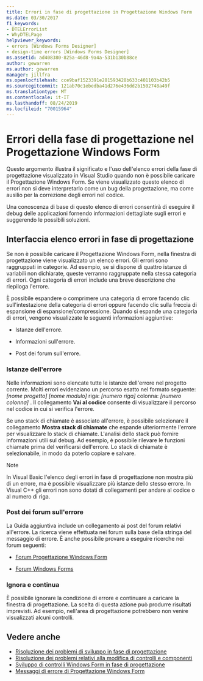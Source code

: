 ```yaml
---
title: Errori in fase di progettazione in Progettazione Windows Form
ms.date: 03/30/2017
f1_keywords:
- DTELErrorList
- WhyDTELPage
helpviewer_keywords:
- errors [Windows Forms Designer]
- design-time errors [Windows Forms Designer]
ms.assetid: ad408380-825a-46d8-9a4a-531b130b88ce
author: gewarren
ms.author: gewarren
manager: jillfra
ms.openlocfilehash: cce9baf1523391e281593428b633c401103b42b5
ms.sourcegitcommit: 121ab70c1ebedba41d276e436dd2b1502748a49f
ms.translationtype: MT
ms.contentlocale: it-IT
ms.lasthandoff: 08/24/2019
ms.locfileid: "70015964"
---
```

# <a name="design-time-errors-in-the-windows-forms-designer"></a>Errori della fase di progettazione nel Progettazione Windows Form

Questo argomento illustra il significato e l'uso dell'elenco errori della fase di progettazione visualizzato in Visual Studio quando non è possibile caricare il Progettazione Windows Form. Se viene visualizzato questo elenco di errori non si deve interpretarlo come un bug della progettazione, ma come ausilio per la correzione degli errori nel codice.

Una conoscenza di base di questo elenco di errori consentirà di eseguire il debug delle applicazioni fornendo informazioni dettagliate sugli errori e suggerendo le possibili soluzioni.

## <a name="the-design-time-error-list-interface"></a>Interfaccia elenco errori in fase di progettazione

Se non è possibile caricare il Progettazione Windows Form, nella finestra di progettazione viene visualizzato un elenco errori. Gli errori sono raggruppati in categorie. Ad esempio, se si dispone di quattro istanze di variabili non dichiarate, queste verranno raggruppate nella stessa categoria di errori. Ogni categoria di errori include una breve descrizione che riepiloga l'errore.

È possibile espandere o comprimere una categoria di errore facendo clic sull'intestazione della categoria di errori oppure facendo clic sulla freccia di espansione di espansione/compressione. Quando si espande una categoria di errori, vengono visualizzate le seguenti informazioni aggiuntive:

- Istanze dell'errore.

- Informazioni sull'errore.

- Post dei forum sull'errore.

### <a name="instances-of-this-error"></a>Istanze dell'errore

Nelle informazioni sono elencate tutte le istanze dell'errore nel progetto corrente. Molti errori evidenziano un percorso esatto nel formato seguente: *[nome progetto]* *[nome modulo]* riga: *[numero riga]* colonna: *[numero colonna]* . Il collegamento **Vai al codice** consente di visualizzare il percorso nel codice in cui si verifica l'errore.

Se uno stack di chiamate è associato all'errore, è possibile selezionare il collegamento **Mostra stack di chiamate** che espande ulteriormente l'errore per visualizzare lo stack di chiamate. L'analisi dello stack può fornire informazioni utili sul debug. Ad esempio, è possibile rilevare le funzioni chiamate prima del verificarsi dell'errore. Lo stack di chiamate è selezionabile, in modo da poterlo copiare e salvare.

> [!NOTE]
> In Visual Basic l'elenco degli errori in fase di progettazione non mostra più di un errore, ma è possibile visualizzare più istanze dello stesso errore. In Visual C++ gli errori non sono dotati di collegamenti per andare al codice o al numero di riga.

### <a name="forum-posts-about-this-error"></a>Post dei forum sull'errore

La Guida aggiuntiva include un collegamento ai post del forum relativi all'errore. La ricerca viene effettuata nei forum sulla base della stringa del messaggio di errore. È anche possibile provare a eseguire ricerche nei forum seguenti:

- [Forum Progettazione Windows Form](https://social.msdn.microsoft.com/Forums/windows/home?forum=winformsdesigner)

- [Forum Windows Forms](https://social.msdn.microsoft.com/Forums/windows/home?category=windowsforms)

### <a name="ignore-and-continue"></a>Ignora e continua

È possibile ignorare la condizione di errore e continuare a caricare la finestra di progettazione. La scelta di questa azione può produrre risultati imprevisti. Ad esempio, nell'area di progettazione potrebbero non venire visualizzati alcuni controlli.

## <a name="see-also"></a>Vedere anche

- [Risoluzione dei problemi di sviluppo in fase di progettazione](https://docs.microsoft.com/previous-versions/visualstudio/visual-studio-2013/ms171843(v=vs.120))
- [Risoluzione dei problemi relativi alla modifica di controlli e componenti](troubleshooting-control-and-component-authoring.md)
- [Sviluppo di controlli Windows Form in fase di progettazione](developing-windows-forms-controls-at-design-time.md)
- [Messaggi di errore di Progettazione Windows Form](https://docs.microsoft.com/previous-versions/visualstudio/visual-studio-2010/ms233640(v=vs.100))
